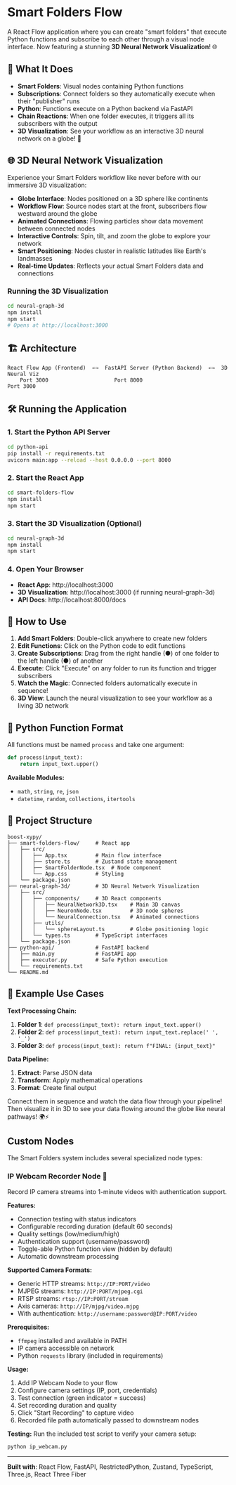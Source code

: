 # Smart Folders Flow

A React Flow application where you can create "smart folders" that execute Python functions and subscribe to each other through a visual node interface. Now featuring a stunning **3D Neural Network Visualization**! 🌐

## 🚀 **What It Does**

- **Smart Folders**: Visual nodes containing Python functions
- **Subscriptions**: Connect folders so they automatically execute when their "publisher" runs
- **Python**: Functions execute on a Python backend via FastAPI
- **Chain Reactions**: When one folder executes, it triggers all its subscribers with the output
- **3D Visualization**: See your workflow as an interactive 3D neural network on a globe! 🧠

## 🌐 **3D Neural Network Visualization**

Experience your Smart Folders workflow like never before with our immersive 3D visualization:

- **Globe Interface**: Nodes positioned on a 3D sphere like continents
- **Workflow Flow**: Source nodes start at the front, subscribers flow westward around the globe
- **Animated Connections**: Flowing particles show data movement between connected nodes
- **Interactive Controls**: Spin, tilt, and zoom the globe to explore your network
- **Smart Positioning**: Nodes cluster in realistic latitudes like Earth's landmasses
- **Real-time Updates**: Reflects your actual Smart Folders data and connections

### Running the 3D Visualization
```bash
cd neural-graph-3d
npm install
npm start
# Opens at http://localhost:3000
```

## 🏗️ **Architecture**

```
React Flow App (Frontend)  ←→  FastAPI Server (Python Backend)  ←→  3D Neural Viz
    Port 3000                     Port 8000                          Port 3000
```

## 🛠️ **Running the Application**

### 1. Start the Python API Server
```bash
cd python-api
pip install -r requirements.txt
uvicorn main:app --reload --host 0.0.0.0 --port 8000
```

### 2. Start the React App
```bash
cd smart-folders-flow
npm install
npm start
```

### 3. Start the 3D Visualization (Optional)
```bash
cd neural-graph-3d
npm install
npm start
```

### 4. Open Your Browser
- **React App**: http://localhost:3000
- **3D Visualization**: http://localhost:3000 (if running neural-graph-3d)
- **API Docs**: http://localhost:8000/docs

## 🎯 **How to Use**

1. **Add Smart Folders**: Double-click anywhere to create new folders
2. **Edit Functions**: Click on the Python code to edit functions
3. **Create Subscriptions**: Drag from the right handle (●) of one folder to the left handle (●) of another
4. **Execute**: Click "Execute" on any folder to run its function and trigger subscribers
5. **Watch the Magic**: Connected folders automatically execute in sequence!
6. **3D View**: Launch the neural visualization to see your workflow as a living 3D network

## 🐍 **Python Function Format**

All functions must be named `process` and take one argument:

```python
def process(input_text):
    return input_text.upper()
```

**Available Modules:**
- `math`, `string`, `re`, `json`
- `datetime`, `random`, `collections`, `itertools`

## 📁 **Project Structure**

```
boost-xypy/
├── smart-folders-flow/     # React app
│   ├── src/
│   │   ├── App.tsx         # Main flow interface
│   │   ├── store.ts        # Zustand state management
│   │   ├── SmartFolderNode.tsx  # Node component
│   │   └── App.css         # Styling
│   └── package.json
├── neural-graph-3d/        # 3D Neural Network Visualization
│   ├── src/
│   │   ├── components/     # 3D React components
│   │   │   ├── NeuralNetwork3D.tsx    # Main 3D canvas
│   │   │   ├── NeuronNode.tsx         # 3D node spheres
│   │   │   └── NeuralConnection.tsx   # Animated connections
│   │   ├── utils/
│   │   │   └── sphereLayout.ts        # Globe positioning logic
│   │   └── types.ts        # TypeScript interfaces
│   └── package.json
├── python-api/             # FastAPI backend
│   ├── main.py             # FastAPI app
│   ├── executor.py         # Safe Python execution
│   └── requirements.txt
└── README.md
```

## 🎨 **Example Use Cases**

**Text Processing Chain:**
1. **Folder 1**: `def process(input_text): return input_text.upper()`
2. **Folder 2**: `def process(input_text): return input_text.replace(' ', '_')`
3. **Folder 3**: `def process(input_text): return f"FINAL: {input_text}"`

**Data Pipeline:**
1. **Extract**: Parse JSON data
2. **Transform**: Apply mathematical operations
3. **Format**: Create final output

Connect them in sequence and watch the data flow through your pipeline! Then visualize it in 3D to see your data flowing around the globe like neural pathways! 🌍⚡

## Custom Nodes

The Smart Folders system includes several specialized node types:

### IP Webcam Recorder Node 🎥
Record IP camera streams into 1-minute videos with authentication support.

**Features:**
- Connection testing with status indicators
- Configurable recording duration (default 60 seconds)
- Quality settings (low/medium/high)
- Authentication support (username/password)
- Toggle-able Python function view (hidden by default)
- Automatic downstream processing

**Supported Camera Formats:**
- Generic HTTP streams: `http://IP:PORT/video`
- MJPEG streams: `http://IP:PORT/mjpeg.cgi`
- RTSP streams: `rtsp://IP:PORT/stream`
- Axis cameras: `http://IP/mjpg/video.mjpg`
- With authentication: `http://username:password@IP:PORT/video`

**Prerequisites:**
- `ffmpeg` installed and available in PATH
- IP camera accessible on network
- Python `requests` library (included in requirements)

**Usage:**
1. Add IP Webcam Node to your flow
2. Configure camera settings (IP, port, credentials)
3. Test connection (green indicator = success)
4. Set recording duration and quality
5. Click "Start Recording" to capture video
6. Recorded file path automatically passed to downstream nodes

**Testing:**
Run the included test script to verify your camera setup:
```bash
python ip_webcam.py
```

---

**Built with**: React Flow, FastAPI, RestrictedPython, Zustand, TypeScript, Three.js, React Three Fiber
